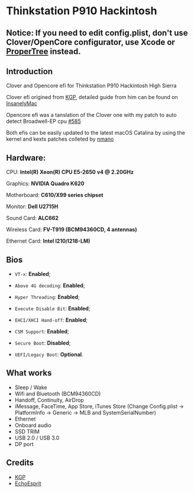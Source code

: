 # Thinkstation P910 Hackintosh

## Notice: If you need to edit config.plist, don't use Clover/OpenCore configurator, use Xcode or [ProperTree](https://github.com/corpnewt/ProperTree) instead.

## Introduction

Clover and Opencore efi for Thinkstation P910 Hackintosh High Sierra

Clover efi origined from [KGP](https://github.com/KGP/X99-EFI-Folder-Distributions),  detailed guide from him can be found on [InsanelyMac](https://www.insanelymac.com/forum/topic/331703-how-to-build-your-own-mac-pro-based-on-broadwell-eep-haswell-eep-and-x99-successful-buildextended-guide/)

Opencore efi was a tanslation of the Clover one with my patch to auto detect Broadwell-EP cpu [#585](https://github.com/acidanthera/bugtracker/issues/585)

Both efis can be easily updated to the latest macOS Catalina by using the kernel and kexts patches colleted by [nmano](https://www.insanelymac.com/forum/topic/335650-kernelandkextpatches-1013x1014x1015x-x99/) 

## Hardware:

CPU: **Intel(R) Xeon(R) CPU E5-2650 v4 @ 2.20GHz**

Graphics: **NVIDIA Quadro K620**

Motherboard: **C610/X99 series chipset**

Monitor: **Dell U2715H**

Sound Card: **ALC662**

Wireless Card: **FV-T919 (BCM94360CD, 4 antennas)**

Ethernet Card: **Intel I210/I218-LM)**

## Bios

- `VT-x`: **Enabled**;
- `Above 4G decoding`: **Enabled**;
- `Hyper Threading`: **Enabled**;
- `Execute Disable Bit`: **Enabled**;
- `EHCI/XHCI Hand-off`: **Enabled**;
- `CSM Support`: **Enabled**;

- `Secure Boot`: **Disabled**;

- `UEFI/Legacy Boot`: **Optional**.

## What works

- Sleep / Wake
- Wifi and Bluetooth (BCM94360CD)
- Handoff, Continuity, AirDrop
- iMessage, FaceTime, App Store, iTunes Store (Change Config.plist -> PlatformInfo -> Generic -> MLB and SystemSerialNumber)
- Ethernet
- Onboard audio
- SSD TRIM
- USB 2.0 / USB 3.0
- DP port


## Credits

- [KGP](https://github.com/kgp)
- [EchoEsprit](https://github.com/EchoEsprit)
